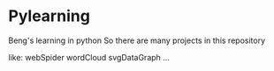 # Pylearning
Beng's learning in python
So there are many projects in this repository

like:
  webSpider 
  wordCloud
  svgDataGraph
  ...
